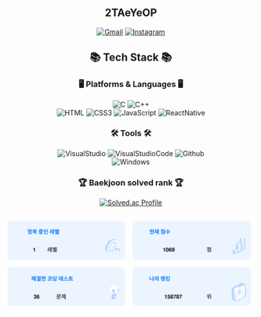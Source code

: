 <div align=center>
  
## 2TAeYeOP


<a href="mailto:xoduq020827@gmail.com">
<img alt="Gmail" src="https://img.shields.io/badge/Gmail-EA4335.svg?&style=for-the-badge&logo=Gmail&logoColor=white"/></a>

<a href="https://www.instagram.com/2taeyeop">
<img alt="Instagram" src="https://img.shields.io/badge/Instagram-E4405F.svg?&style=for-the-badge&logo=Instagram&logoColor=white"/></a>
<br>

## 📚 Tech Stack 📚

### 🖥️ Platforms & Languages 🖥️

<img alt="C" src="https://img.shields.io/badge/C-A8B9CC.svg?&style=for-the-badge&logo=C&logoColor=grey"/>
<img alt="C++" src="https://img.shields.io/badge/C++-00599C.svg?&style=for-the-badge&logo=C%2B%2B&logoColor=white"/>
<br>
<img alt="HTML" src="https://img.shields.io/badge/HTML-E34F26.svg?&style=for-the-badge&logo=HTML5&logoColor=white"/>
<img alt="CSS3" src="https://img.shields.io/badge/CSS3-FF9933.svg?&style=for-the-badge&logo=CSS3&logoColor=white"/>
<img alt="JavaScript" src="https://img.shields.io/badge/JavaScript-F7DF1E.svg?&style=for-the-badge&logo=JavaScript&logoColor=grey"/>
<img alt="ReactNative" src="https://img.shields.io/badge/React-61DAFB.svg?style=for-the-badge&logo=React&logoColor=white"/></a>
<br>

### 🛠 Tools 🛠

<img alt="VisualStudio" src="https://img.shields.io/badge/VC-5C2D91.svg?&style=for-the-badge&logo=VisualStudio&logoColor=white"/>
<img alt="VisualStudioCode" src="https://img.shields.io/badge/VSC-007ACC.svg?&style=for-the-badge&logo=VisualStudioCode&logoColor=white"/>
<img alt="Github" src="https://img.shields.io/badge/Github-181717.svg?&style=for-the-badge&logo=Github&logoColor=white"/>
<br>
<img alt="Windows" src="https://img.shields.io/badge/Windows-0078D6.svg?&style=for-the-badge&logo=Windows&logoColor=white"/>
<br>

### 🏆 Baekjoon solved rank 🏆

[![Solved.ac Profile](http://mazassumnida.wtf/api/v2/generate_badge?boj=xoduq0208)](https://solved.ac/xoduq0208)
<br>

![Programmers Badge](https://raw.githubusercontent.com/2taeyeop/Programmers_Badge_Generator/main/result/result.svg)

</div>
